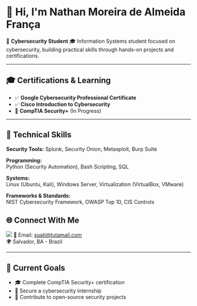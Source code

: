 # 👋 Hi, I'm Nathan Moreira de Almeida França

🔐 **Cybersecurity Student** 
🎓 Information Systems student focused on cybersecurity, building practical skills through hands-on projects and certifications.

---

## 🎓 Certifications & Learning
- ✅ **Google Cybersecurity Professional Certificate**
- ✅ **Cisco Introduction to Cybersecurity**
- 🔄 **CompTIA Security+** (In Progress)

---

## 💼 Technical Skills

**Security Tools:** 
Splunk, Security Onion, Metasploit, Burp Suite

**Programming:**  
Python (Security Automation), Bash Scripting, SQL

**Systems:**  
Linux (Ubuntu, Kali), Windows Server, Virtualization (VirtualBox, VMware)

**Frameworks & Standards:**  
NIST Cybersecurity Framework, OWASP Top 10, CIS Controls

## 🌐 Connect With Me

 <a href="https://www.linkedin.com/in/nathan-cyber-45875016a" target="_blank"><img src="https://img.shields.io/badge/-LinkedIn-%230077B5?style=for-the-badge&logo=linkedin&logoColor=white" target="_blank"></a> 
📧 Email: suati@tutamail.com  
🌍 Salvador, BA - Brazil

---

## 🎯 Current Goals

- 🎓 Complete CompTIA Security+ certification
- 💼 Secure a cybersecurity internship 
- 🚀 Contribute to open-source security projects
